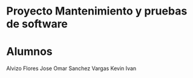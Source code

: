 # Proyecto Mantenimiento y pruebas de software
# Alumnos
Alvizo Flores Jose Omar
Sanchez Vargas Kevin Ivan
